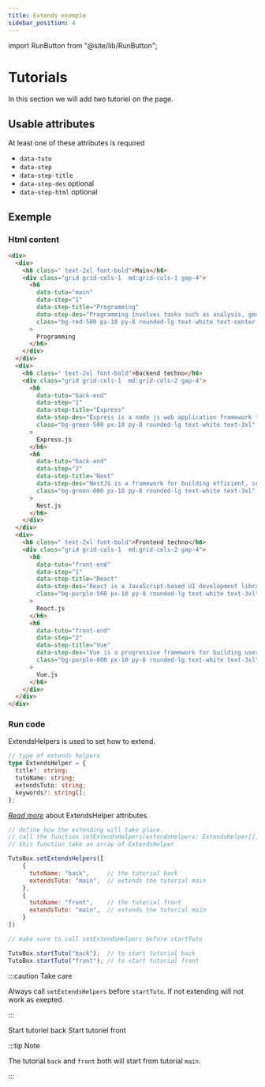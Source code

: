 ```yaml
---
title: Extends exemple
sidebar_position: 4
---
```


import RunButton from "@site/lib/RunButton";

# Tutorials

In this section we will add two tutoriel on the page.

## Usable attributes

At least one of these attributes is required

- `data-tuto`
- `data-step`
- `data-step-title`
- `data-step-des` optional
- `data-step-html` optional

## Exemple

### Html content

```html live
<div>
  <div>
    <h6 class=" text-2xl font-bold">Main</h6>
    <div class="grid grid-cols-1  md:grid-cols-1 gap-4">
      <h6
        data-tuto="main"
        data-step="1"
        data-step-title="Programming"
        data-step-des="Programming involves tasks such as analysis, generating algorithms, profiling algorithms' accuracy and resource consumption, and the implementation of ..."
        class="bg-red-500 px-10 py-8 rounded-lg text-white text-center text-3xl"
      >
        Programming
      </h6>
    </div>
  </div>
  <div>
    <h6 class=" text-2xl font-bold">Backend techno</h6>
    <div class="grid grid-cols-1  md:grid-cols-2 gap-4">
      <h6
        data-tuto="back-end"
        data-step="1"
        data-step-title="Express"
        data-step-des="Express is a node js web application framework that provides broad features for building web and mobile applications. It is used to build a ..."
        class="bg-green-500 px-10 py-8 rounded-lg text-white text-3xl"
      >
        Express.js
      </h6>
      <h6
        data-tuto="back-end"
        data-step="2"
        data-step-title="Nest"
        data-step-des="NestJS is a framework for building efficient, scalable Node.js web applications. It uses modern JavaScript, is built with TypeScript and combines elements ..."
        class="bg-green-600 px-10 py-8 rounded-lg text-white text-3xl"
      >
        Nest.js
      </h6>
    </div>
  </div>
  <div>
    <h6 class=" text-2xl font-bold">Frontend techno</h6>
    <div class="grid grid-cols-1  md:grid-cols-2 gap-4">
      <h6
        data-tuto="front-end"
        data-step="1"
        data-step-title="React"
        data-step-des="React is a JavaScript-based UI development library. Facebook and an open-source developer community run it. Although React is a library ..."
        class="bg-purple-500 px-10 py-8 rounded-lg text-white text-3xl"
      >
        React.js
      </h6>
      <h6
        data-tuto="front-end"
        data-step="2"
        data-step-title="Vue"
        data-step-des="Vue is a progressive framework for building user interfaces. It is designed from the ground up to be incrementally adoptable, ..."
        class="bg-purple-600 px-10 py-8 rounded-lg text-white text-3xl"
      >
        Vue.js
      </h6>
    </div>
  </div>
</div>
```

### Run code

ExtendsHelpers is used to set how to extend.

```ts
// type of extends helpers
type ExtendsHelper = {
  title?: string;
  tutoName: string;
  extendsTuto: string;
  keywords?: string[];
};
```
[_Read more_](../api/extends-helper) about ExtendsHelper attributes.

```js
// define how the extending will take place.
// call the function setExtendsHelpers(extendsHelpers: ExtendsHelper[])
// this function take an array of ExtendsHelper

TutoBox.setExtendsHelpers([
    {
      tutoName: "back",     // the tutorial back
      extendsTuto: "main",  // extends the tutorial main
    },
    {
      tutoName: "front",    // the tutorial front
      extendsTuto: "main",  // extends the tutorial main
    }
])

// make sure to call setExtendsHelpers before startTuto

TutoBox.startTuto("back");  // to start tutorial back
TutoBox.startTuto("front"); // to start tutorial front
```

:::caution Take care

Always call `setExtendsHelpers` before `startTuto`. If not extending will not work as exepted.

:::

<div class="flex grid-cols-2 my-4 gap-5">
    <RunButton extendsTuto="main" tutoName="back" >Start tutoriel back</RunButton>
    <RunButton extendsTuto="main" tutoName="front" >Start tutoriel front</RunButton>
</div>

:::tip Note

The tutorial `back` and `front` both will start from tutorial `main`.

:::
